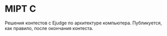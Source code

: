 # MIPT C

Решения контестов с Ejudge по архитектуре компьютера.
Публикуется, как правило, после окончания контеста.
